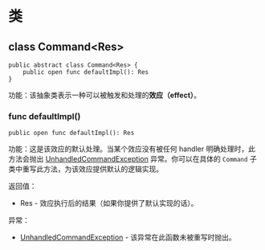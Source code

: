 # 类

## class Command\<Res>

```cangjie
public abstract class Command<Res> {
    public open func defaultImpl(): Res
}
```

功能：该抽象类表示一种可以被触发和处理的**效应（effect）**。

### func defaultImpl()

```cangjie
public open func defaultImpl(): Res
```

功能：这是该效应的默认处理。当某个效应没有被任何 handler 明确处理时，此方法会抛出 [UnhandledCommandException](./effect_package_exceptions.md#class-unhandledcommandexception) 异常。你可以在具体的 `Command` 子类中重写此方法，为该效应提供默认的逻辑实现。

返回值：

- Res - 效应执行后的结果（如果你提供了默认实现的话）。

异常：

- [UnhandledCommandException](./effect_package_exceptions.md#class-unhandledcommandexception) - 该异常在此函数未被重写时抛出。
